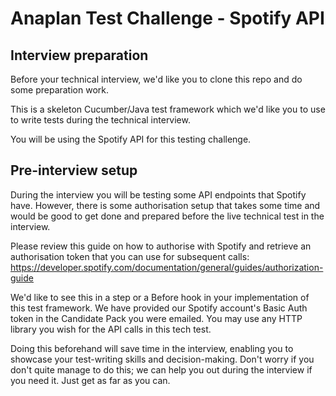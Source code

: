 Anaplan Test Challenge - Spotify API
=========================================

Interview preparation
---------------------
Before your technical interview, we'd like you to clone this repo and do some preparation work.

This is a skeleton Cucumber/Java test framework which we'd like you to use to write tests during the technical interview.

You will be using the Spotify API for this testing challenge.


Pre-interview setup
---------------------
During the interview you will be testing some API endpoints that Spotify have. However, there is some authorisation setup that takes some time and would be good to get done and prepared before the live technical test in the interview.

Please review this guide on how to authorise with Spotify and retrieve an authorisation token that you can use for subsequent calls:
https://developer.spotify.com/documentation/general/guides/authorization-guide

We'd like to see this in a step or a Before hook in your implementation of this test framework. We have provided our Spotify account's Basic Auth token in the Candidate Pack you were emailed. You may use any HTTP library you wish for the API calls in this tech test.

Doing this beforehand will save time in the interview, enabling you to showcase your test-writing skills and decision-making. Don't worry if you don't quite manage to do this; we can help you out during the interview if you need it. Just get as far as you can.
